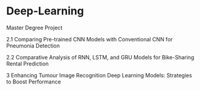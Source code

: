# Deep-Learning
Master Degree Project

2.1
Comparing Pre-trained CNN Models with Conventional CNN for Pneumonia Detection

2.2
Comparative Analysis of RNN, LSTM, and GRU Models for Bike-Sharing Rental Prediction

3
Enhancing Tumour Image Recognition Deep Learning Models: Strategies to Boost Performance
